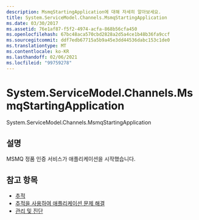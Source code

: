 ```yaml
---
description: MsmqStartingApplication에 대해 자세히 알아보세요.
title: System.ServiceModel.Channels.MsmqStartingApplication
ms.date: 03/30/2017
ms.assetid: 76e1af87-f5f2-4974-acfa-868b56cfa450
ms.openlocfilehash: 67bc48aca570cbd2828a2d5a4ce1b48b36fa9ccf
ms.sourcegitcommit: ddf7edb67715a5b9a45e3dd44536dabc153c1de0
ms.translationtype: MT
ms.contentlocale: ko-KR
ms.lasthandoff: 02/06/2021
ms.locfileid: "99759278"
---
```

# <a name="systemservicemodelchannelsmsmqstartingapplication"></a>System.ServiceModel.Channels.MsmqStartingApplication

System.ServiceModel.Channels.MsmqStartingApplication  
  
## <a name="description"></a>설명  

 MSMQ 정품 인증 서비스가 애플리케이션을 시작했습니다.  
  
## <a name="see-also"></a>참고 항목

- [추적](index.md)
- [추적을 사용하여 애플리케이션 문제 해결](using-tracing-to-troubleshoot-your-application.md)
- [관리 및 진단](../index.md)
